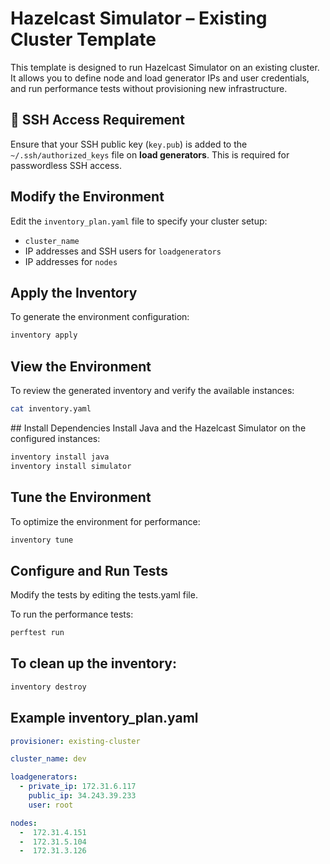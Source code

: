 # Hazelcast Simulator – Existing Cluster Template

This template is designed to run Hazelcast Simulator on an existing cluster. It allows you to define node and load generator IPs and user credentials, and run performance tests without provisioning new infrastructure.

## 🔐 SSH Access Requirement

Ensure that your SSH public key (`key.pub`) is added to the `~/.ssh/authorized_keys` file on **load generators**. This is required for passwordless SSH access.

## Modify the Environment

Edit the `inventory_plan.yaml` file to specify your cluster setup:
- `cluster_name`
- IP addresses and SSH users for `loadgenerators`
- IP addresses for `nodes`

## Apply the Inventory

To generate the environment configuration:
```bash
inventory apply
```

## View the Environment
To review the generated inventory and verify the available instances:

```bash
cat inventory.yaml
```

## Install Dependencies
Install Java and the Hazelcast Simulator on the configured instances:

```bash
inventory install java
inventory install simulator
```

## Tune the Environment
To optimize the environment for performance:

```bash
inventory tune
```
## Configure and Run Tests
Modify the tests by editing the tests.yaml file.

To run the performance tests:

```bash
perftest run
```

## To clean up the inventory:

```bash
inventory destroy
```

## Example inventory_plan.yaml

```yaml
provisioner: existing-cluster

cluster_name: dev

loadgenerators:
  - private_ip: 172.31.6.117
    public_ip: 34.243.39.233
    user: root

nodes:
  -  172.31.4.151
  -  172.31.5.104
  -  172.31.3.126
```